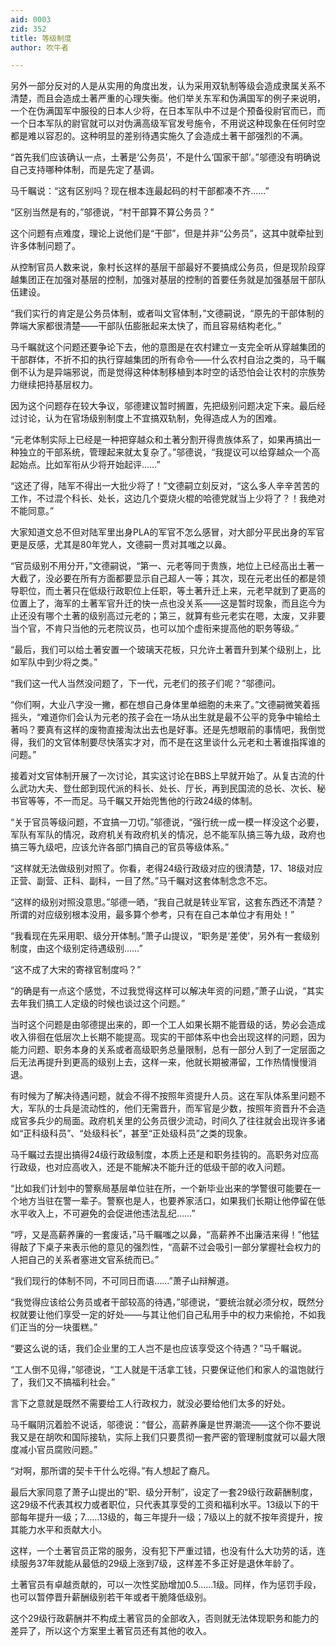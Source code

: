 ```yaml
---
aid: 0003
zid: 352
title: 等级制度
author: 吹牛者

---
```




  另外一部分反对的人是从实用的角度出发，认为采用双轨制等级会造成隶属关系不清楚，而且会造成土著严重的心理失衡。他们举关东军和伪满国军的例子来说明，一个在伪满国军中服役的日本人少将，在日本军队中不过是个预备役尉官而已，而一个日本军队的尉官就可以对伪满高级军官发号施令，不用说这种现象在任何时空都是难以容忍的。这种明显的差别待遇实施久了会造成土著干部强烈的不满。

  “首先我们应该确认一点，土著是‘公务员’，不是什么‘国家干部’。”邬德没有明确说自己支持哪种体制，而是先定了基调。

  马千瞩说：“这有区别吗？现在根本连最起码的村干部都凑不齐……”

  “区别当然是有的，”邬德说，“村干部算不算公务员？”

  这个问题有点难度，理论上说他们是“干部”，但是并非“公务员”，这其中就牵扯到许多体制问题了。

  从控制官员人数来说，象村长这样的基层干部最好不要搞成公务员，但是现阶段穿越集团正在加强对基层的控制，加强对基层的控制的首要任务就是加强基层干部队伍建设。

  “我们实行的肯定是公务员体制，或者叫文官体制，”文德嗣说，“原先的干部体制的弊端大家都很清楚——干部队伍膨胀起来太快了，而且容易结构老化。”

  马千瞩就这个问题还要争论下去，他的意图是在农村建立一支完全听从穿越集团的干部群体，不折不扣的执行穿越集团的所有命令——什么农村自治之类的，马千瞩倒不认为是异端邪说，而是觉得这种体制移植到本时空的话恐怕会让农村的宗族势力继续把持基层权力。

  因为这个问题存在较大争议，邬德建议暂时搁置，先把级别问题决定下来。最后经过讨论，认为在官场级别制度上不宜搞双轨制，免得造成人为的困难。

  “元老体制实际上已经是一种把穿越众和土著分割开得贵族体系了，如果再搞出一种独立的干部系统，管理起来就太复杂了。”邬德说，“我提议可以给穿越众一个高起始点。比如军衔从少将开始起评……”

  “这还了得，陆军不得出一大批少将了！”文德嗣立刻反对，“这么多人辛辛苦苦的工作，不过混个科长、处长，这边几个耍烧火棍的哈德党就当上少将了？！我绝对不能同意。”

  大家知道文总不但对陆军里出身PLA的军官不怎么感冒，对大部分平民出身的军官更是反感，尤其是80年党人，文德嗣一贯对其嗤之以鼻。

  “官员级别不用分开，”文德嗣说，“第一、元老等同于贵族，地位上已经高出土著一大截了，没必要在所有方面都要显示自己超人一等；其次，现在元老出任的都是领导职位，而土著只在低级行政职位上任职，等土著升迁上来，元老早就到了更高的位置上了，海军的土著军官升迁的快一点也没关系——这是暂时现象，而且迄今为止还没有哪个土著的级别高过元老的；第三，就算有些元老实在嗯，太废，又非要当个官，不肯只当他的元老院议员，也可以加个虚衔来提高他的职务等级。”

  “最后，我们可以给土著安置一个玻璃天花板，只允许土著晋升到某个级别上，比如军队中到少将之类。”

  “我们这一代人当然没问题了，下一代，元老们的孩子们呢？”邬德问。

  “你们啊，大业八字没一撇，都在想自己身体里单细胞的未来了。”文德嗣微笑着摇摇头，“难道你们会认为元老的孩子会在一场从出生就是最不公平的竞争中输给土著吗？要真有这样的废物直接淘汰出去也是好事。还是先想眼前的事情吧，我倒觉得，我们的文官体制要尽快落实才对，而不是在这里谈什么元老和土著谁指挥谁的问题。”

  接着对文官体制开展了一次讨论，其实这讨论在BBS上早就开始了。从复古流的什么武功大夫、登仕郎到现代派的科长、处长、厅长，再到民国流的总长、次长、秘书官等等，不一而足。马千瞩又开始兜售他的行政24级的体制。

  “关于官员等级问题，不宜搞一刀切。”邬德说，“强行统一成一模一样没这个必要，军队有军队的情况，政府机关有政府机关的情况，总不能军队搞三等九级，政府也搞三等九级吧，应该允许各部门搞自己的官员等级体系。”

  “这样就无法做级别对照了。你看，老得24级行政级对应的很清楚，17、18级对应正营、副营、正科、副科，一目了然。”马千瞩对这套体制念念不忘。

  “这样的级别对照没意思。”邬德一晒，“我自己就是转业军官，这套东西还不清楚？所谓的对应级别根本没用，最多算个参考，只有在自己本单位才有用处！”

  “我看现在先采用职、级分开体制。”萧子山提议，“职务是‘差使’，另外有一套级别制度，由这个级别定待遇级别……”

  “这不成了大宋的寄禄官制度吗？”

  “的确是有一点这个感觉，不过我觉得这样可以解决年资的问题，”萧子山说，“其实去年我们搞工人定级的时候也谈过这个问题。”

  当时这个问题是由邬德提出来的，即一个工人如果长期不能晋级的话，势必会造成收入徘徊在低层次上长期不能提高。现实的干部体系中也会出现这样的问题，因为能力问题、职务本身的关系或者高级职务总量限制，总有一部分人到了一定层面之后无法再提升到更高的级别上去，这样一来，他就长期被滞留，工作热情慢慢消退。

  有时候为了解决待遇问题，就会不得不按照年资提升人员。这在军队体系里问题不大，军队的士兵是流动性的，他们无需晋升，而军官是少数，按照年资晋升不会造成官多兵少的局面。政府机关里的公务员很少流动，时间久了往往就会出现许多诸如“正科级科员”、“处级科长”，甚至“正处级科员”之类的现象。

  马千瞩过去提出搞得24级行政级制度，本质上还是和职务挂钩的。高职务对应高行政级，也对应高收入，还是不能解决不能升迁的低级干部的收入问题。

  “比如我们计划中的警察局基层单位驻在所，一个新毕业出来的学警很可能要在一个地方当驻在警一辈子。警察也是人，也要养家活口，如果我们长期让他停留在低水平收入上，不可避免的会促进他违法乱纪……”

  “哼，又是高薪养廉的一套废话，”马千瞩嗤之以鼻，“高薪养不出廉洁来得！”他猛得敲了下桌子来表示他的意见的强烈性，“高薪不过会吸引一部分掌握社会权力的人把自己的关系者塞进文官系统而已。”

  “我们现行的体制不同，不可同日而语……”萧子山辩解道。

  “我觉得应该给公务员或者干部较高的待遇，”邬德说，“要统治就必须分权，既然分权就要让他们享受一定的好处——与其让他们自己私用手中的权力来偷抢，不如我们正当的分一块蛋糕。”

  “要这么说的话，我们企业里的工人岂不是也应该享受这个待遇？”马千瞩说。

  “工人倒不见得，”邬德说，“工人就是干活拿工钱，只要保证他们和家人的温饱就行了，我们又不搞福利社会。”

  言下之意就是既然不需要给工人行政权力，就没必要给他们太多的好处。

  马千瞩阴沉着脸不说话，邬德说：“督公，高薪养廉是世界潮流——这个你不要说我又是在胡吹和国际接轨，实际上我们只要贯彻一套严密的管理制度就可以最大限度减小官员腐败问题。”

  “对啊，那所谓的契卡干什么吃得。”有人想起了裔凡。

  最后大家同意了萧子山提出的“职、级分开制”，设定了一套29级行政薪酬制度，这29级不代表其权力或者职位，只代表其享受的工资和福利水平。13级以下的干部每年提升一级；7……13级的，每三年提升一级；7级以上的就不按年资提升，按其能力水平和贡献大小。

  这样，一个土著官员正常的服务，没有犯下严重过错，也没有什么大功劳的话，连续服务37年就能从最低的29级上涨到7级，这样差不多正好是退休年龄了。

  土著官员有卓越贡献的，可以一次性奖励增加0.5……1级。同样，作为惩罚手段，也可以暂停晋升薪酬级别若干年或者干脆降低级别。

  这个29级行政薪酬并不构成土著官员的全部收入，否则就无法体现职务和能力的差异了，所以这个方案里土著官员还有其他的收入。



